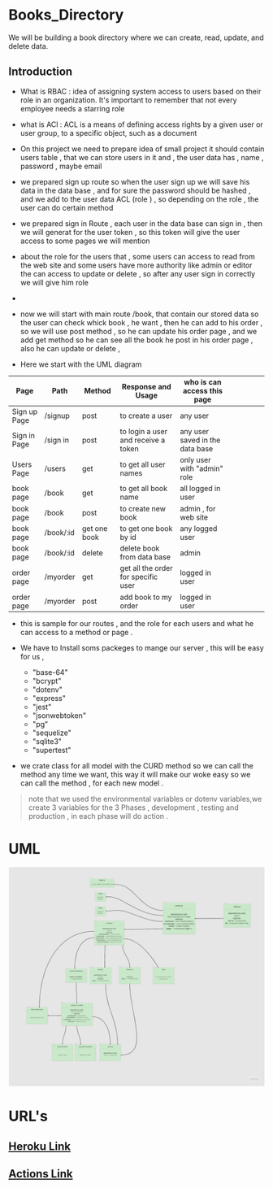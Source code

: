 # Books_Directory
We will be building a book directory where we can create, read, update, and delete data.
## Introduction 
* What is RBAC : idea of assigning system access to users based on their role in an organization. It's important to remember that not every employee needs a starring role 
* what is ACl : ACL is a means of defining access rights by a given user or user group, to a specific object, such as a document
* On this project we need to prepare idea of small project it should contain users table , that we can store users in it  and , the user data has , name , password , maybe email 
* we prepared sign up route so when the user sign up we will save his data in the data base , and for sure the password should be hashed , and we add to the user data ACL (role ) , so depending on the role , the user can do certain method 
*  we prepared sign in Route , each user in the data base can sign in , then we will generat for the user token , so this token will give the user access to some pages we will mention 

* about the role for the users that , some users can access to read from the web site and some users have more authority like admin or editor the can access to update or delete , so after any user sign in correctly we will give him role 
*   

* now we will start with main route /book, that contain our stored data  so the user can check whick book , he want , then he can add to his order , so we will use post method , so he can update his order page , and we add  get method so he 
can see all the book he post in his order page , also he can update or delete ,

* Here we start with the UML diagram



| Page          | Path      | Method        | Response and Usage                  | who is can access this page     |   |   |   |   |   |
|---------------|-----------|---------------|-------------------------------------|---------------------------------|---|---|---|---|---|
| Sign up Page  | /signup   | post          | to create a user                    | any user                        
| Sign in Page  | /sign in  | post          | to login a user and receive a token | any user saved in the data base 
| Users Page    | /users    | get           | to get all user names               | 	only user with "admin" role    
| book page     | /book     | get           | to get all book name                | all logged in user              
| book page     | /book     | post          | to create new book                  | admin , for web site            
| book page     | /book/:id | get one book  | to get one book by id               | any logged user                 
| book page     | /book/:id | delete        | delete book from data base          | admin                           
| order page    | /myorder  | get           | get all the order for specific user | logged in user                  
| order page    | /myorder  | post          | add book to my order                | logged in user                  

* this is sample for our routes , and the role for each users and what he can access to a method or page .

* We have to Install soms packeges to mange our server , this will be easy for us ,    
    * "base-64"
    * "bcrypt"
    * "dotenv"
    * "express"
    * "jest"
    * "jsonwebtoken"
    * "pg"
    * "sequelize"
    * "sqlite3"
    * "supertest"

* we crate class for all model with the CURD method so we can call the method any time we want, this way it will make our woke easy so we can call the method , for each new model .
 

 > note that we used the environmental variables or dotenv variables,we create 3 variables for the 3 Phases , development , testing and production , in each phase will do action .

# UML
![UML](./UML_1.jpg)

# URL's
## [Heroku Link](https://books-directory-js02.herokuapp.com/)
## [Actions Link](https://github.com/Software-Chasers-Team/Books_Directory/actions)
